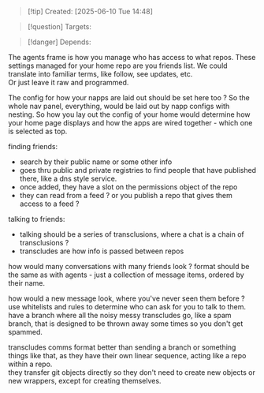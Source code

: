 
>[!tip] Created: [2025-06-10 Tue 14:48]

>[!question] Targets: 

>[!danger] Depends: 

The agents frame is how you manage who has access to what repos.
These settings managed for your home repo are you friends list.
We could translate into familiar terms, like follow, see updates, etc.  
Or just leave it raw and programmed.

The config for how your napps are laid out should be set here too ?
So the whole nav panel, everything, would be laid out by napp configs with nesting.
So how you lay out the config of your home would determine how your home page displays and how the apps are wired together - which one is selected as top.

finding friends:
 - search by their public name or some other info
 - goes thru public and private registries to find people that have published there, like a dns style service.
 - once added, they have a slot on the permissions object of the repo
 - they can read from a feed ?  or you publish a repo that gives them access to a feed ?

talking to friends:
- talking should be a series of transclusions, where a chat is a chain of transclusions ?
- transcludes are how info is passed between repos 

how would many conversations with many friends look ?
format should be the same as with agents - just a collection of message items, ordered by their name.


how would a new message look, where you've never seen them before ?
use whitelists and rules to determine who can ask for you to talk to them.
have a branch where all the noisy messy transcludes go, like a spam branch, that is designed to be thrown away some times so you don't get spammed.

transcludes comms format
better than sending a branch or something things like that, as they have their own linear sequence, acting like a repo within a repo.  
they transfer git objects directly so they don't need to create new objects or new wrappers, except for creating themselves.